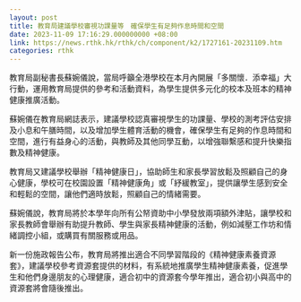 ```yaml
---
layout: post
title: 教育局建議學校審視功課量等　確保學生有足夠作息時間和空間
date: 2023-11-09 17:16:29.000000000 +08:00
link: https://news.rthk.hk/rthk/ch/component/k2/1727161-20231109.htm
categories: rthk
---
```


教育局副秘書長蘇婉儀說，當局呼籲全港學校在本月內開展「多關懷．添幸福」大行動，運用教育局提供的參考和活動資料，為學生提供多元化的校本及班本的精神健康推廣活動。

蘇婉儀在教育局網誌表示，建議學校認真審視學生的功課量、學校的測考評估安排及小息和午膳時間，以及增加學生體育活動的機會，確保學生有足夠的作息時間和空間，進行有益身心的活動，與教師及其他同學互動，以增強聯繫感和提升快樂指數及精神健康。
 
教育局又建議學校舉辦「精神健康日」，協助師生和家長學習放鬆及照顧自己的身心健康，學校可在校園設置「精神健康角」或「紓緩教室」，提供讓學生感到安全和輕鬆的空間，讓他們適時放鬆，照顧自己的情緒需要。

蘇婉儀說，教育局將於本學年向所有公帑資助中小學發放兩項額外津貼，讓學校和家長教師會舉辦有助提升教師、學生與家長精神健康的活動，例如減壓工作坊和情緒調控小組，或購買有關服務或用品。

新一份施政報告公布，教育局將推出適合不同學習階段的《精神健康素養資源套》，建議學校參考資源套提供的材料，有系統地推廣學生精神健康素養，促進學生和他們身邊朋友的心理健康，適合初中的資源套今學年推出，適合初小與高中的資源套將會隨後推出。
